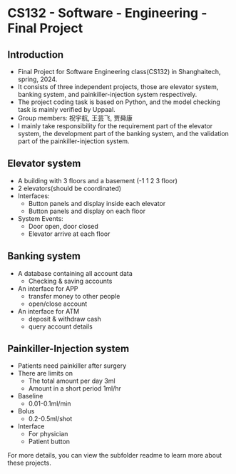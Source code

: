 # CS132 - Software - Engineering - Final Project

## Introduction

- Final Project for Software Engineering class(CS132) in Shanghaitech, spring, 2024.
- It consists of three independent projects, those are elevator system, banking system, and painkiller-injection system respectively.
- The project coding task is based on Python, and the model checking task is mainly verified by Uppaal.
- Group members: 祝宇航, 王芸飞, 贾舜康
- I mainly take responsibility for the requirement part of the elevator system, the development part of the banking system, and the validation part of the painkiller-injection system.

## Elevator system

- A building with 3 floors and a basement (-1 1 2 3 floor)
- 2 elevators(should be coordinated)
- Interfaces:
  - Button panels and display inside each elevator
  - Button panels and display on each floor
- System Events:
  - Door open, door closed
  - Elevator arrive at each floor

## Banking system

- A database containing all account data
  - Checking & saving accounts
- An interface for APP
  - transfer money to other people
  - open/close account
- An interface for ATM
  - deposit & withdraw cash
  - query account details

## Painkiller-Injection system

- Patients need painkiller after surgery
- There are limits on
  - The total amount per day 3ml 
  - Amount in a short period 1ml/hr
- Baseline
  - 0.01-0.1ml/min
- Bolus
  - 0.2-0.5ml/shot
- Interface
  - For physician
  - Patient button

For more details, you can view the subfolder readme to learn more about these projects.
